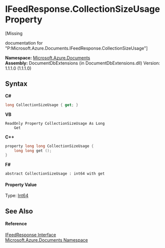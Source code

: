 # IFeedResponse.CollectionSizeUsage Property 
 

\[Missing <summary> documentation for "P:Microsoft.Azure.Documents.IFeedResponse.CollectionSizeUsage"\]

**Namespace:**&nbsp;<a href="856b2e23-9c8b-2618-f913-67d85d500616">Microsoft.Azure.Documents</a><br />**Assembly:**&nbsp;DocumentDbExtensions (in DocumentDbExtensions.dll) Version: 1.1.1.0 (1.1.1.0)

## Syntax

**C#**<br />
``` C#
long CollectionSizeUsage { get; }
```

**VB**<br />
``` VB
ReadOnly Property CollectionSizeUsage As Long
	Get
```

**C++**<br />
``` C++
property long long CollectionSizeUsage {
	long long get ();
}
```

**F#**<br />
``` F#
abstract CollectionSizeUsage : int64 with get

```


#### Property Value
Type: <a href="http://msdn2.microsoft.com/en-us/library/6yy583ek" target="_blank">Int64</a>

## See Also


#### Reference
<a href="cbcd444d-ffe1-6199-9c3a-29fa6b4f474e">IFeedResponse Interface</a><br /><a href="856b2e23-9c8b-2618-f913-67d85d500616">Microsoft.Azure.Documents Namespace</a><br />